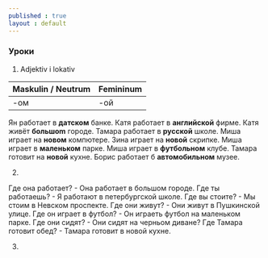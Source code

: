 ```yaml
---
published : true
layout : default
---
```


### Уроки

1. Adjektiv i lokativ

| Maskulin / Neutrum | Femininum |
------------- | -------------
| -ом | -ой |

Ян работает в **датском** банке. Катя работает в **английской** фирме. Катя живёт **большоm** городе.
Тамара работает в **русской** школе. Миша играет на **новом** компютере. Зина играет на **новой** скрипке. 
Миша играет в **маленьком** парке. Миша играет в **футбольном** клубе.
Тамара готовит на **новой** кухне. Борис работает б **автомобильном** музее. 

2.
Где она работает? - Она работает в большом городе. 
Где ты работаешь? - Я работают в петербургской школе.
Где вы стоите?    - Мы стоим в Невском проспекте.
Где они живут?    - Они живут в Пушкинской улице.
Где он играет в футбол? - Он играеть футбол на маленьком парке.
Где они сидят?     - Они сидят на черньом диване? 
Где Тамара готовит обед? - Тамара готовит в новой кухне.

3. 
